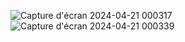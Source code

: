 ![Capture d'écran 2024-04-21 000317](https://github.com/CookieCreams/Dockertp/assets/148908423/10008f18-8fff-4914-9a25-c5072382fc47)
![Capture d'écran 2024-04-21 000339](https://github.com/CookieCreams/Dockertp/assets/148908423/f088b37a-b7cf-4f2b-9156-7c6bf9f04b08)
